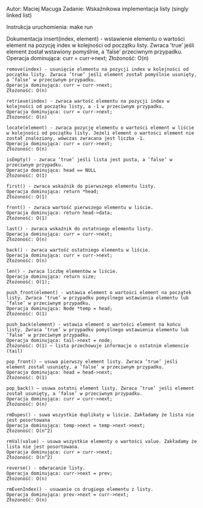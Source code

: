 Autor: Maciej Macuga
Zadanie:
    Wskaźnikowa implementacja listy (singly linked list)

Instrukcja uruchomienia: 
    make run

Dokumentacja
    insert(index, element) - wstawienie elementu o wartości element na pozycję index w kolejności od początku listy. Zwraca ’true’ jeśli element został wstawiony pomyślnie, a ’false’ przeciwnym przypadku. 
    Operacja dominująca: curr = curr->next;
    Złożoność: O(n)
    
    remove(index) - usunięcie elementu na pozycji index w kolejności od początku listy. Zwraca ’true’ jeśli element został pomyślnie usunięty, a ’false’ w przeciwnym przypadku.
    Operacja dominująca: curr = curr->next;
    Złożoność: O(n)

    retrieve(index) - zwraca wartość elementu na pozycji index w kolejności od początku listy, a -1 w przeciwnym przypadku.
    Operacja dominująca: curr = curr->next;
    Złożoność: O(n)

    locate(element) - zwraca pozycję elementu o wartości element w liście w kolejności od początku listy. Jeżeli element o wartości element nie został znaleziony, wówczas zwracana jest liczba -1.
    Operacja dominująca: curr = curr->next;
    Złożoność: O(n)

    isEmpty() - zwraca ’true’ jeśli lista jest pusta, a ’false’ w przeciwnym przypadku.
    Operacja dominująca: head == NULL
    Złożoność: O(1)

    first() - zwraca wskaźnik do pierwszego elementu listy.
    Operacja dominująca: return *head;
    Złożoność: O(1)

    front() - zwraca wartość pierwszego elementu w liście.
    Operacja dominująca: return head->data;
    Złożoność: O(1)

    last() - zwraca wskaźnik do ostatniego elementu listy.
    Operacja dominująca: curr = curr->next;
    Złożoność: O(n)

    back() - zwraca wartość ostatniego elementu w liście.
    Operacja dominująca: curr = curr->next;
    Złożoność: O(n)

    len() - zwraca liczbę elementów w liście.
    Operacja dominująca: return size;
    Złożoność: O(1);

    push_front(element) - wstawia element o wartości element na początek listy. Zwraca ’true’ w przypadku pomyślnego wstawienia elementu lub ’false’ w przeciwnym przypadku.
    Operacja dominująca: Node *temp = head;
    Złożoność: O(1)

    push_back(element) - wstawia element o wartości element na końcu listy. Zwraca ’true’ w przypadku pomyślnego wstawienia elementu lub ’false’ w przeciwnym przypadku.
    Operacja dominująca: tail->next = node;
    Złożoność: O(1) ~ lista przechowuje informacje o ostatnim elemencie (tail)

    pop_front() – usuwa pierwszy element listy. Zwraca ’true’ jeśli element został usunięty, a ’false’ w przeciwnym przypadku.
    Operacja dominująca: head = head->next;
    Złożoność: O(1)

    pop_back() – usuwa ostatni element listy. Zwraca ’true’ jeśli element został usunięty, a ’false’ w przeciwnym przypadku.
    Operacja dominująca: curr = curr->next;
    Złożoność: O(n)

    rmDupes() - suwa wszystkie duplikaty w liście. Zakładamy że lista nie jest posortowana
    Operacja dominująca: temp->next = temp->next->next;
    Złożoność: O(n^2)

    rmVal(value) - usuwa wszystkie elementy o wartości value. Zakładamy że lista nie jest posortowana.
    Operacja dominująca: curr = curr->next;
    Złożoność: O(n^2)

    reverse() - odwracanie listy.
    Operacja dominująca: curr->next = prev;
    Złożoność: O(n)

    rmEvenIndex() - usuwanie co drugiego elementu z listy.
    Operacja dominująca: prev->next = curr->next;
    Złożoność: O(n)
